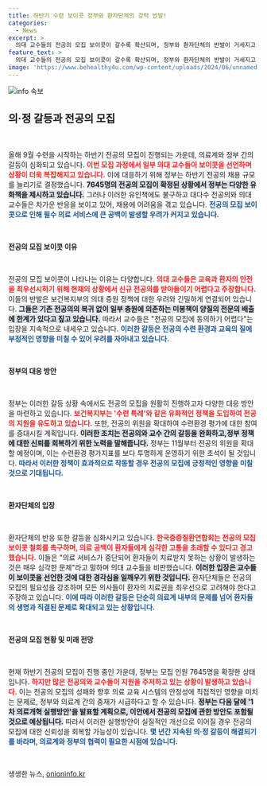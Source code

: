 ```yaml
---
title: 하반기 수련 보이콧 정부와 환자단체의 강력 반발!
categories:
  - News
excerpt: >
  의대 교수들의 전공의 모집 보이콧이 갈수록 확산되며, 정부와 환자단체의 반발이 거세지고 있다. 전공의 복귀를 유도하는 유화책에도 불구하고, 의료계의 갈등은 심화되고 있다. 의대 교수가 환자의 생명을 외면한다는 비난 속에서 하반기 모집은 저조할 것으로 보인다.
feature_text: >
  의대 교수들의 전공의 모집 보이콧이 갈수록 확산되며, 정부와 환자단체의 반발이 거세지고 있다. 전공의 복귀를 유도하는 유화책에도 불구하고, 의료계의 갈등은 심화되고 있다. 의대 교수가 환자의 생명을 외면한다는 비난 속에서 하반기 모집은 저조할 것으로 보인다.
image: 'https://www.behealthy4u.com/wp-content/uploads/2024/06/unnamed-file.png'
---
```


<p><img src="https://www.behealthy4u.com/wp-content/uploads/2024/06/unnamed-file.png" alt="info 속보" /></p>

<h2 data-ke-size="size26">의·정 갈등과 전공의 모집</h2>

<p data-ke-size="size16">&nbsp;</p>

<p data-ke-size="size16">올해 9월 수련을 시작하는 하반기 전공의 모집이 진행되는 가운데, 의료계와 정부 간의 갈등이 심화되고 있습니다. <b><span style="color: #ee2323;">이번 모집 과정에서 일부 의대 교수들이 보이콧을 선언하며 상황이 더욱 복잡해지고 있습니다.</span></b> 이에 대응하기 위해 정부는 하반기 전공의 채용 규모를 늘리기로 결정했습니다. <b><span style="background-color: #21538527;">7645명의 전공의 모집이 확정된 상황에서 정부는 다양한 유화책을 제시하고 있습니다.</span></b> 그러나 이러한 유인책에도 불구하고 대다수 전공의와 의대 교수들은 차가운 반응을 보이고 있어, 채용에 어려움을 겪고 있습니다. <b><span style="color: #1a5490;">전공의 모집 보이콧으로 인해 필수 의료 서비스에 큰 공백이 발생할 우려가 커지고 있습니다.</span></b></p>

<p data-ke-size="size16">&nbsp;</p>

<p><b>전공의 모집 보이콧 이유</b></p>

<p data-ke-size="size16">&nbsp;</p>

<p data-ke-size="size16">전공의 모집 보이콧이 나타나는 이유는 다양합니다. <b><span style="color: #ee2323;">의대 교수들은 교육과 환자의 안전을 최우선시하기 위해 현재의 상황에서 신규 전공의를 받아들이기 어렵다고 주장합니다.</span></b> 이들의 반발은 보건복지부의 의대 증원 정책에 대한 우려와 긴밀하게 연결되어 있습니다. <b><span style="background-color: #21538527;">그들은 기존 전공의의 복귀 없이 일부 충원에 의존하는 미봉책이 양질의 전문의 배출에 한계가 있다고 짚고 있습니다.</span></b> 따라서 교수들은 "전공의 모집에 동의하기 어렵다"는 입장을 지속적으로 내세우고 있습니다. <b><span style="color: #1a5490;">이러한 갈등은 전공의 수련 환경과 교육의 질에 부정적인 영향을 미칠 수 있어 우려를 자아내고 있습니다.</span></b></p>

<p data-ke-size="size16">&nbsp;</p>

<p><b>정부의 대응 방안</b></p>

<p data-ke-size="size16">&nbsp;</p>

<p data-ke-size="size16">정부는 이러한 갈등 상황 속에서도 전공의 모집을 원활히 진행하고자 다양한 대응 방안을 마련하고 있습니다. <b><span style="color: #ee2323;">보건복지부는 '수련 특례'와 같은 유화적인 정책을 도입하여 전공의 지원을 유도하고 있습니다.</span></b> 또한, 전공의 위원을 확대하여 수련환경 평가에 대한 참여를 증대시킬 계획입니다. <b><span style="background-color: #21538527;">이러한 조치는 전공의와 교수 간의 갈등을 완화하고,정부 정책에 대한 신뢰를 회복하기 위한 노력을 말해줍니다.</span></b> 정부는 11월부터 전공의 위원을 확대할 예정이며, 이는 수련환경 평가지표를 보다 투명하게 운영하기 위한 초석이 될 것입니다. <b><span style="color: #1a5490;">따라서 이러한 정책이 효과적으로 작동할 경우 전공의 모집에 긍정적인 영향을 미칠 것으로 기대됩니다.</span></b></p>

<p data-ke-size="size16">&nbsp;</p>

<p><b>환자단체의 입장</b></p>

<p data-ke-size="size16">&nbsp;</p>

<p data-ke-size="size16">환자단체의 반응 또한 갈등을 심화시키고 있습니다. <b><span style="color: #ee2323;">한국중증질환연합회는 전공의 모집 보이콧 철회를 촉구하며, 의료 공백이 환자들에게 심각한 고통을 초래할 수 있다고 경고했습니다.</span></b> 이들은 "의료 서비스가 중단되어 환자들이 치료받지 못하는 상황이 발생하는 것은 매우 심각한 문제"라고 말하며 의대 교수들을 비판했습니다. <b><span style="background-color: #21538527;">이러한 입장은 교수들이 보이콧을 선언한 것에 대한 경각심을 일깨우기 위한 것입니다.</span></b> 환자단체들은 전공의 모집의 필요성을 강조하며 모든 의사들이 환자의 치료권을 최우선으로 고려해야 한다고 주장하고 있습니다. <b><span style="color: #1a5490;">이에 따라 이러한 갈등은 단순히 의료계 내부의 문제를 넘어 환자들의 생명과 직결된 문제로 확대되고 있는 상황입니다.</span></b></p>

<p data-ke-size="size16">&nbsp;</p>

<p><b>전공의 모집 현황 및 미래 전망</b></p>

<p data-ke-size="size16">&nbsp;</p>

<p data-ke-size="size16">현재 하반기 전공의 모집이 진행 중인 가운데, 정부는 모집 인원 7645명을 확정한 상태입니다. <b><span style="color: #ee2323;">하지만 많은 전공의와 교수들이 지원을 주저하고 있는 상황이 발생하고 있습니다.</span></b> 이는 전공의 모집의 성패와 향후 의료 교육 시스템의 안정성에 직접적인 영향을 미치는 문제로, 정부와 의료계 간의 중재가 시급하다고 할 수 있습니다. <b><span style="background-color: #21538527;">정부는 다음 달에 '1차 의료개혁 실행방안'을 발표할 계획으로, 이안에서 전공의 모집에 관한 방안도 포함될 것으로 예상됩니다.</span></b> 따라서 이러한 실행방안이 실질적인 개선으로 이어질 경우 전공의 모집에 대한 신뢰성을 회복할 가능성이 있습니다. <b><span style="color: #1a5490;">몇 년간 지속된 의·정 갈등이 해결되기를 바라며, 의료계와 정부의 협력이 필요한 시점에 있습니다.</span></b></p>

<p data-ke-size="size16">&nbsp;</p>
생생한 뉴스, <a href="https://onioninfo.kr" rel="dofollow">onioninfo.kr</a>


